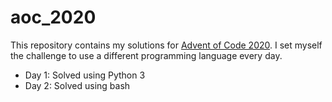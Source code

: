 # aoc_2020

This repository contains my solutions for [Advent of Code 2020](https://adventofcode.com/). I set myself the challenge to use a different programming language every day.

* Day 1: Solved using Python 3
* Day 2: Solved using bash

